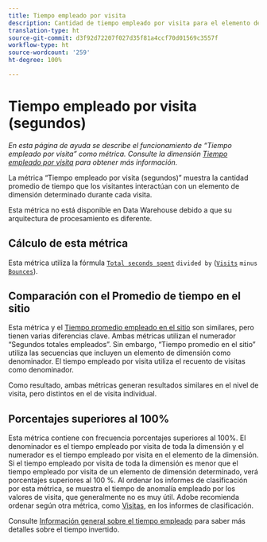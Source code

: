 ```yaml
---
title: Tiempo empleado por visita
description: Cantidad de tiempo empleado por visita para el elemento de la dimensión.
translation-type: ht
source-git-commit: d3f92d72207f027d35f81a4ccf70d01569c3557f
workflow-type: ht
source-wordcount: '259'
ht-degree: 100%

---
```



# Tiempo empleado por visita (segundos)

*En esta página de ayuda se describe el funcionamiento de “Tiempo empleado por visita” como métrica. Consulte la dimensión [Tiempo empleado por visita](../dimensions/time-spent-per-visit.md) para obtener más información.*

La métrica “Tiempo empleado por visita (segundos)” muestra la cantidad promedio de tiempo que los visitantes interactúan con un elemento de dimensión determinado durante cada visita.

Esta métrica no está disponible en Data Warehouse debido a que su arquitectura de procesamiento es diferente.

## Cálculo de esta métrica

Esta métrica utiliza la fórmula [`Total seconds spent`](total-seconds-spent.md) `divided by` ([`Visits`](visits.md) `minus` [`Bounces`](bounces.md)).

## Comparación con el Promedio de tiempo en el sitio

Esta métrica y el [Tiempo promedio empleado en el sitio](average-time-on-site.md) son similares, pero tienen varias diferencias clave. Ambas métricas utilizan el numerador “Segundos totales empleados”. Sin embargo, “Tiempo promedio en el sitio” utiliza las secuencias que incluyen un elemento de dimensión como denominador. El tiempo empleado por visita utiliza el recuento de visitas como denominador.

Como resultado, ambas métricas generan resultados similares en el nivel de visita, pero distintos en el de visita individual.

## Porcentajes superiores al 100%

Esta métrica contiene con frecuencia porcentajes superiores al 100%. El denominador es el tiempo empleado por visita de toda la dimensión y el numerador es el tiempo empleado por visita en el elemento de la dimensión. Si el tiempo empleado por visita de toda la dimensión es menor que el tiempo empleado por visita de un elemento de dimensión determinado, verá porcentajes superiores al 100 %. Al ordenar los informes de clasificación por esta métrica, se muestra el tiempo de anomalía empleado por los valores de visita, que generalmente no es muy útil. Adobe recomienda ordenar según otra métrica, como [Visitas](visits.md), en los informes de clasificación.

Consulte [Información general sobre el tiempo empleado](time-spent.md) para saber más detalles sobre el tiempo invertido.
